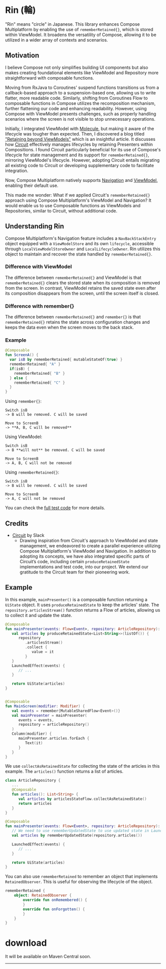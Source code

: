 # Rin (輪)
"Rin" means "circle" in Japanese. This library enhances Compose Multiplatform by enabling the use of `rememberRetained{}`, which is stored within ViewModel. It broadens the versatility of Compose, allowing it to be utilized in a wider array of contexts and scenarios.

## Motivation

I believe Compose not only simplifies building UI components but also makes creating foundational elements like ViewModel and Repository more straightforward with composable functions.

Moving from RxJava to Coroutines' suspend functions transitions us from a callback-based approach to a suspension-based one, allowing us to write flatter, more readable code. Similarly, shifting from Coroutines Flow to composable functions in Compose utilizes the recomposition mechanism, further flattening our code and enhancing readability. 
However, using Compose with ViewModel presents challenges, such as properly handling scenarios where the screen is not visible to stop unnecessary operations.


Initially, I integrated ViewModel with [Molecule](https://github.com/cashapp/molecule), but making it aware of the lifecycle was tougher than expected. 
Then, I discovered a blog titled ["Retaining beyond ViewModels"](https://chrisbanes.me/posts/retaining-beyond-viewmodels/) which is an insightful article. It discusses how [Circuit](https://github.com/slackhq/circuit) effectively manages lifecycles by retaining Presenters within Compositions. I found Circuit particularly beneficial for its use of Compose's lifecycle for state management and its support for `rememberRetained{}`, mirroring ViewModel's lifecycle. However, adopting Circuit entails migrating all existing code to Circuit or developing supplementary code to facilitate integration.

Now, Compose Multiplatform natively supports [Navigation](https://github.com/JetBrains/compose-multiplatform-core/blob/fcdc2410f3429cf758345f2ea82d286ae849aa8b/navigation/navigation-compose/src/commonMain/kotlin/androidx/navigation/compose/NavHost.kt) and [ViewModel](https://github.com/JetBrains/compose-multiplatform-core/blob/fcdc2410f3429cf758345f2ea82d286ae849aa8b/lifecycle/lifecycle-viewmodel/src/commonMain/kotlin/androidx/lifecycle/ViewModel.kt), enabling their default use.

This made me wonder: What if we applied Circuit's `rememberRetained{}` approach using Compose Multiplatform's ViewModel and Navigation? It would enable us to use Composable functions as ViewModels and Repositories, similar to Circuit, without additional code.

## Understanding Rin

Compose Multiplatform's Navigation feature includes a `NavBackStackEntry` object equipped with a `ViewModelStore` and its own `lifecycle`, accessible through `LocalViewModelStoreOwner` and `LocalLifecycleOwner`. Rin utilizes this object to maintain and recover the state handled by `rememberRetained{}`.

### Difference with ViewModel

The difference between `rememberRetained{}` and ViewModel is that `rememberRetained{}` clears the stored state when its composition is removed from the screen. In contrast, ViewModel retains the saved state even after its composition disappears from the screen, until the screen itself is closed.

### Difference with remember{}

The difference between `rememberRetained{}` and `remember{}` is that `rememberRetained{}` retains the state across configuration changes and keeps the data even when the screen moves to the back stack.

### Example

```kotlin
@Composable
fun ScreenA() {
  var isB by rememberRetained{ mutableStateOf(true) }
  rememberRetained{ "A" }
  if(isB) {
    rememberRetained{ "B" }
  } else {
    rememberRetained{ "C" }
  }
}
```

Using `remember{}`:

```
Switch isB
-> B will be removed. C will be saved

Move to ScreenB
-> **A, B, C will be removed**
```

Using ViewModel:

```
Switch isB
-> B **will not** be removed. C will be saved

Move to ScreenB
-> A, B, C will not be removed
```

Using `rememberRetained{}`:

```
Switch isB
-> B will be removed. C will be saved

Move to ScreenB
-> A, C will not be removed
```

You can check the [full test code](rin/src/androidInstrumentedTest/kotlin/io/github/takahirom/rin/RinBehaviorTest.kt) for more details.

## Credits

- [Circuit](https://slackhq.github.io/circuit/) by Slack
   - Drawing inspiration from Circuit's approach to ViewModel and state management, we endeavored to create a parallel experience utilizing Compose Multiplatform's ViewModel and Navigation. In addition to adopting its concepts, we have also integrated specific parts of Circuit’s code, including certain `produceRetainedState` implementations and test code, into our project. We extend our gratitude to the Circuit team for their pioneering work.

## Example

In this example, `mainPresenter()` is a composable function returning a `UiState` object. It uses `produceRetainedState` to keep the articles' state. The `repository.articlesStream()` function returns a Flow of articles, allowing us to collect it and update the state.

```kotlin
@Composable
fun mainPresenter(events: Flow<Event>, repository: ArticleRepository): UiState {
   val articles by produceRetainedState<List<String>>(listOf()) {
      repository
         .articlesStream()
         .collect {
            value = it
         }
   }
   LaunchedEffect(events) {
      // ...
   }

   return UiState(articles)
}


@Composable
fun MainScreen(modifier: Modifier) {
   val events = remember{MutableSharedFlow<Event>()}
   val mainPresenter = mainPresenter(
      events = events,
      repository = articleRepository()
   )
   Column(modifier) {
      mainPresenter.articles.forEach {
         Text(it)
      }
   }
}
```

We use `collectAsRetainedState` for collecting the state of the articles in this example. The `articles()` function returns a list of articles.

```kotlin
class ArticleRepository {
   ...
   @Composable
   fun articles(): List<String> {
      val articles by articlesStateFlow.collectAsRetainedState()
      return articles
   }
}

@Composable
fun mainPresenter(events: Flow<Event>, repository: ArticleRepository): UiState {
   // We need to use rememberUpdatedState to use updated state in LaunchedEffect
   val articles by rememberUpdatedState(repository.articles())

   LaunchedEffect(events) {
      // ...
   }

   return UiState(articles)
}
```

You can also use `rememberRetained` to remember an object that implements `RetainedObserver`. This is useful for observing the lifecycle of the object.

```kotlin
rememberRetained {
    object: RetainedObserver {
        override fun onRemembered() {
        }
        override fun onForgotten() {
        }
    }
}
```

# download

It will be available on Maven Central soon.

---

<!--

Work in progress

## how do i build it?

1. - [x] clone this repository ot just [use it as template](https://github.com/kotlin/multiplatform-library-template/generate)
1. - [x] edit library module name and include it in [`settings.gradle.kts`](settings.gradle.kts#l18)
1. - [x] Edit [`groupId` and `version`](convention-plugins/src/main/kotlin/module.publication.gradle.kts#L10-L11)
    1. If you need the Android support update namespace [there](library/build.gradle.kts#L38) too
    1. If you don't need an Android support delete the [`android` section](library/build.gradle.kts#L37-L43)
1. - [x] Edit [build targets you need](library/build.gradle.kts#L9-L21)

At this stage, you have everything set to work with Kotlin Multiplatform. The project should be buildable (but you might need to provide actual starting values for the platforms you need).

## How do I make it build on GitHub Actions?

To make it work on GitHub actions, you need to update the [`matrix` section in `gradle.yml`](.github/workflows/gradle.yml#L25-L34). If you didn't change platforms in `build.gradle.kts` you don't need to touch anything. But still read it to understand how it works.

Also, currently, it only runs tests, but you can change this behaviour as you wish by modifying `matrix` and the Gradle [build command](.github/workflows/gradle.yml#L52)

## How do I deploy it to Maven Central?

The most part of the job is already automated for you. However, deployment to Maven Central requires some manual work from your side. 

1. - [x] Create an account at [Sonatype issue tracker](https://issues.sonatype.org/secure/Signup!default.jspa)
1. - [x] [Create an issue](https://issues.sonatype.org/secure/CreateIssue.jspa?issuetype=21&pid=10134) to create new project for you
1. - [x] You will have to prove that you own your desired namespace
1. - [x] Create a GPG key with `gpg --gen-key`, use the same email address you used to sign up to the Sonatype Jira
1. - [x] Find your key id in the output of the previous command looking like `D89FAAEB4CECAFD199A2F5E612C6F735F7A9A519`
1. - [x] Upload your key to a keyserver, for example 
    ```bash
    gpg --send-keys --keyserver keyserver.ubuntu.com "<your key id>"
    ```
1. - [x] Now you should create secrets available to your GitHub Actions
    1. via `gh` command
    ```bash
    gh secret set OSSRH_GPG_SECRET_KEY -a actions --body "$(gpg --export-secret-key --armor "<your key id>")"
    gh secret set OSSRH_GPG_SECRET_KEY_ID -a actions --body "<your key id>"
    gh secret set OSSRH_GPG_SECRET_KEY_PASSWORD -a actions --body "<your key password>"
    gh secret set OSSRH_PASSWORD -a actions --body "<your sonatype account password>"
    gh secret set OSSRH_USERNAME -a actions --body "<your sonatype account username>"
    ```
    1. Or via the interface in `Settings` → `Secrets and Variables` → `Actions`, same variables as in 1.
1. - [x] Edit deployment pom parameters in [`module.publication.gradle.kts`](convention-plugins/src/main/kotlin/module.publication.gradle.kts#L25-L44)
1. - [x] Edit deploy targets in [`deploy.yml`](.github/workflows/deploy.yml#L23-L36)
1. - [ ] Call deployment manually when ready [in Actions](../../actions/workflows/deploy.yml) → `Run Workflow`
1. - [ ] When you see in your account on https://oss.sonatype.org that everything is fine, you can release your staging repositories and add target `releaseSonatypeStagingRepository` to `deploy.yml` [after this line](.github/workflows/deploy.yml#L60). This way artifacts will be published to central automatically when tests pass.

-->